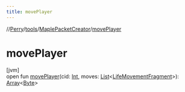 ```yaml
---
title: movePlayer
---
```

//[Perry](../../../index.html)/[tools](../index.html)/[MaplePacketCreator](index.html)/[movePlayer](move-player.html)



# movePlayer



[jvm]\
open fun [movePlayer](move-player.html)(cid: [Int](https://kotlinlang.org/api/latest/jvm/stdlib/kotlin/-int/index.html), moves: [List](https://docs.oracle.com/javase/8/docs/api/java/util/List.html)&lt;[LifeMovementFragment](../../server.movement/-life-movement-fragment/index.html)&gt;): [Array](https://kotlinlang.org/api/latest/jvm/stdlib/kotlin/-array/index.html)&lt;[Byte](https://kotlinlang.org/api/latest/jvm/stdlib/kotlin/-byte/index.html)&gt;




